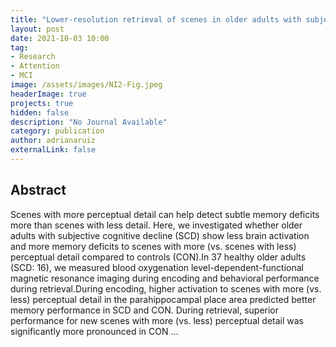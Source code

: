 ```yaml
---
title: "Lower-resolution retrieval of scenes in older adults with subjective cognitive decline"
layout: post
date: 2021-10-03 10:00
tag: 
- Research
- Attention
- MCI
image: /assets/images/NI2-Fig.jpeg
headerImage: true
projects: true
hidden: false
description: "No Journal Available"
category: publication
author: adrianaruiz
externalLink: false
---
```


## Abstract
Scenes with more perceptual detail can help detect subtle memory deficits more than scenes with less detail. Here, we investigated whether older adults with subjective cognitive decline (SCD) show less brain activation and more memory deficits to scenes with more (vs. scenes with less) perceptual detail compared to controls (CON).In 37 healthy older adults (SCD: 16), we measured blood oxygenation level-dependent-functional magnetic resonance imaging during encoding and behavioral performance during retrieval.During encoding, higher activation to scenes with more (vs. less) perceptual detail in the parahippocampal place area predicted better memory performance in SCD and CON. During retrieval, superior performance for new scenes with more (vs. less) perceptual detail was significantly more pronounced in CON …
